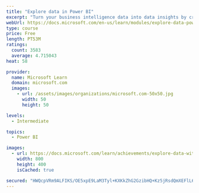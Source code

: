 ```yaml
---
title: "Explore data in Power BI"
excerpt: "Turn your business intelligence data into data insights by creating and configuring Power BI dashboards."
webUrl: https://docs.microsoft.com/en-us/learn/modules/explore-data-power-bi/
type: course
price: Free
length: PT53M
ratings:
  count: 3583
  average: 4.715043
heat: 58

provider:
  name: Microsoft Learn
  domain: microsoft.com
  images:
    - url: /assets/images/organizations/microsoft.com-50x50.jpg
      width: 50
      height: 50

levels:
  - Intermediate

topics:
  - Power BI

images:
  - url: https://docs.microsoft.com/learn/achievements/explore-data-with-power-bi-desktop-social.png
    width: 800
    height: 400
    isCached: true

secured: "HWQcpVRm9ALFIKS/OE5xpE9LaM3Tyl+KXKkZhG2GzibHQ+Kz5jRsdQmXEFlL6wyBGe1i/r8uaBI2G7z1IioZ/jiHwm5akNA0mjbq5kR7ZhIpU3KSmnNrUIoVFG5nNuGhzAId/uUd43Lkh+zePhW87bJR54oFvNUhvv/RDbmmJpPiHbPBXpPvl7gQRHlK//JNZBnHvFqptOq2Ov5VP3Daf9+yW28HdgGjjjCtb2LyHgLIQXbPqKf+PAb9VelBsbUILQuCbhgwzqomjcXr3IZJYtVz8P7UQxn/Vdlf1O2ZvLdi19TqlB89Nj/b2l9mUwe+krBoD3lGBYIg72A+F0BYwWHpYgLI6JrgSajOdzRHn1tcQvP/JmkXD1KypLNaJtk9C/f/vtASxIMdKeLi+N4ayAqBzk8QFS0VFQSjiS9E0zA=;AtNocFzUuKJp/rBE4tsISw=="
---
```



